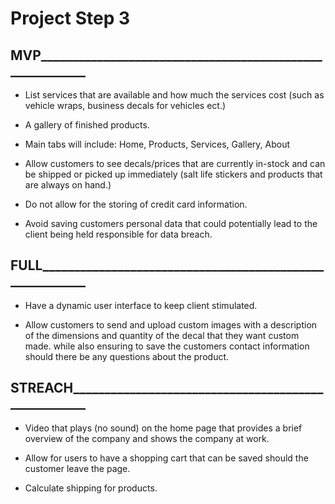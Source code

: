# Project Step 3


## MVP_________________________________________________________
- List services that are available and how much the services cost
 (such as vehicle wraps, business decals for vehicles ect.)

- A gallery of finished products.

- Main tabs will include: Home, Products, Services, Gallery, About 

- Allow customers to see decals/prices that are currently in-stock and can be shipped or picked up immediately (salt life stickers and products that are always on hand.) 

- Do not allow for the storing of credit card information. 

- Avoid saving customers personal data that could potentially lead to the client being held responsible for data breach.

## FULL_________________________________________________________
- Have a dynamic user interface to keep client stimulated. 

- Allow customers to send and upload custom images with a description of the dimensions and quantity of the decal that they want custom made. while also ensuring to save the customers contact information should there be any questions about the product. 



## STREACH____________________________________________________
- Video that plays (no sound) on the home page that provides a brief overview of the company and shows the company at work.

- Allow for users to have a shopping cart that can be saved should the customer leave the page.

- Calculate shipping for products. 


